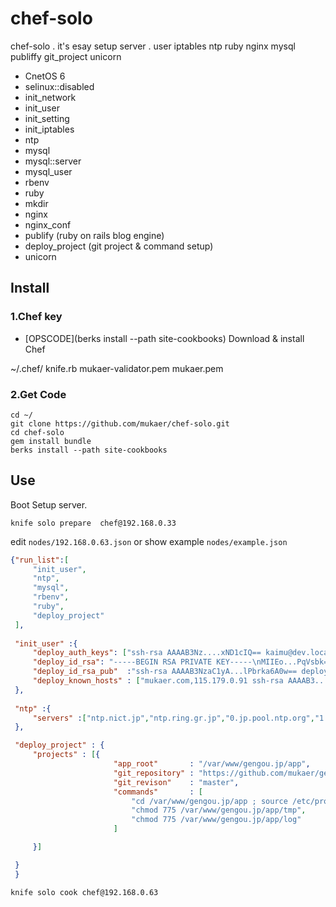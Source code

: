 chef-solo
=========
chef-solo . it's esay setup server . user iptables ntp ruby nginx mysql publiffy git_project unicorn

* CnetOS 6
* selinux::disabled
* init_network
* init_user
* init_setting
* init_iptables
* ntp
* mysql
* mysql::server
* mysql_user
* rbenv
* ruby
* mkdir
* nginx
* nginx_conf
* publify        (ruby on rails blog engine)
* deploy_project (git project & command setup)
* unicorn



Install
------

### 1.Chef key

* [OPSCODE](berks install --path site-cookbooks)
Download & install Chef

~/.chef/
   knife.rb
   mukaer-validator.pem
   mukaer.pem

### 2.Get Code

```bsh
cd ~/
git clone https://github.com/mukaer/chef-solo.git
cd chef-solo
gem install bundle
berks install --path site-cookbooks
```

Use
---

Boot Setup server.

```
knife solo prepare  chef@192.168.0.33
```

edit `nodes/192.168.0.63.json` or show example `nodes/example.json`

```json
{"run_list":[
	 "init_user",
     "ntp",
     "mysql",
	 "rbenv",
	 "ruby",
     "deploy_project"
 ],
 
 "init_user" :{
	 "deploy_auth_keys": ["ssh-rsa AAAAB3Nz....xND1cIQ== kaimu@dev.localdomain" ],
     "deploy_id_rsa": "-----BEGIN RSA PRIVATE KEY-----\nMIIEo...PqVsbk=\n-----END RSA PRIVATE KEY-----\n",
	 "deploy_id_rsa_pub"  :"ssh-rsa AAAAB3NzaC1yA...lPbrka6A0w== deploy@chef.mukaer.com\n",
	 "deploy_known_hosts" : ["mukaer.com,115.179.0.91 ssh-rsa AAAAB3.....NzaC1yijSiscQ=="]
 },
 
 "ntp" :{
	 "servers" :["ntp.nict.jp","ntp.ring.gr.jp","0.jp.pool.ntp.org","1.jp.pool.ntp.org","2.jp.pool.ntp.org"]
 },

 "deploy_project" : {
	 "projects" : [{
					   "app_root"       : "/var/www/gengou.jp/app",
					   "git_repository" : "https://github.com/mukaer/gengou.jp.git",
					   "git_revison"    : "master",
					   "commands"       : [
						   "cd /var/www/gengou.jp/app ; source /etc/profile && bundle install --system",
						   "chmod 775 /var/www/gengou.jp/app/tmp",
						   "chmod 775 /var/www/gengou.jp/app/log"
					   ]

	 }]

 }
 }
```


```
knife solo cook chef@192.168.0.63
```
